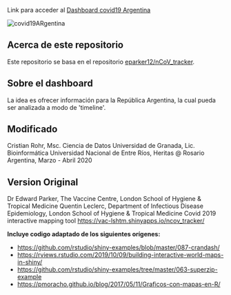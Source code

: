 Link para acceder al [Dashboard covid19 Argentina](https://cristianrohr.shinyapps.io/covid19_Argentina/)

![covid19ARgentina](/home/crohr/repos/covid19ARgentina/images/demo_covid19Argentina.gif  "demo Dashboard covid19ARgentina")

## Acerca de este repositorio
Este repositorio se basa en el repositorio [eparker12/nCoV_tracker](https://github.com/eparker12/nCoV_tracker).

## Sobre el dashboard
La idea es ofrecer información para la República Argentina, la cual pueda ser analizada a modo de 'timeline'.

## Modificado
Cristian Rohr, Msc. Ciencia de Datos Universidad de Granada, Lic. Bioinformática Universidad Nacional de Entre Ríos, Heritas @ Rosario Argentina, Marzo - Abril 2020

## Version Original
Dr Edward Parker, The Vaccine Centre, London School of Hygiene & Tropical Medicine
Quentin Leclerc, Department of Infectious Disease Epidemiology, London School of Hygiene & Tropical Medicine
Covid 2019 interactive mapping tool https://vac-lshtm.shinyapps.io/ncov_tracker/

**Incluye codigo adaptado de los siguientes orígenes:**
* https://github.com/rstudio/shiny-examples/blob/master/087-crandash/
* https://rviews.rstudio.com/2019/10/09/building-interactive-world-maps-in-shiny/
* https://github.com/rstudio/shiny-examples/tree/master/063-superzip-example
* https://pmoracho.github.io/blog/2017/05/11/Graficos-con-mapas-en-R/
